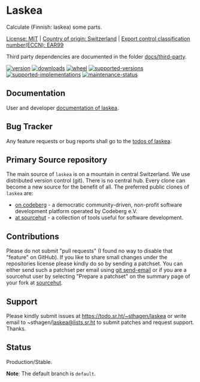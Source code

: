 # Laskea

Calculate (Finnish: laskea) some parts.

[License: MIT](https://git.sr.ht/~sthagen/laskea/tree/default/item/LICENSE) | 
[Country of origin: Switzerland](https://git.sr.ht/~sthagen/laskea/tree/default/item/COUNTRY-OF-ORIGIN) | 
[Export control classification number(ECCN): EAR99](https://git.sr.ht/~sthagen/laskea/tree/default/item/EXPORT-CONTROL-CLASSIFICATION-NUMBER)

Third party dependencies are documented in the folder [docs/third-party](docs/docs/third-party/README.md).

[![version](https://img.shields.io/pypi/v/laskea.svg?style=flat)](https://pypi.python.org/pypi/laskea/)
[![downloads](https://static.pepy.tech/badge/laskea/month)](https://pepy.tech/project/laskea)
[![wheel](https://img.shields.io/pypi/wheel/laskea.svg?style=flat)](https://pypi.python.org/pypi/laskea/)
[![supported-versions](https://img.shields.io/pypi/pyversions/laskea.svg?style=flat)](https://pypi.python.org/pypi/laskea/)
[![supported-implementations](https://img.shields.io/pypi/implementation/laskea.svg?style=flat)](https://pypi.python.org/pypi/laskea/)
[![maintenance-status](https://img.shields.io/github/commit-activity/y/sthagen/laskea.svg?style=flat)](https://git.sr.ht/~sthagen/laskea/log)

## Documentation

User and developer [documentation of laskea](https://codes.dilettant.life/docs/laskea).

## Bug Tracker

Any feature requests or bug reports shall go to the [todos of laskea](https://todo.sr.ht/~sthagen/laskea).

## Primary Source repository

The main source of `laskea` is on a mountain in central Switzerland.
We use distributed version control (git).
There is no central hub.
Every clone can become a new source for the benefit of all.
The preferred public clones of `laskea` are:

* [on codeberg](https://codeberg.org/sthagen/laskea) - a democratic community-driven, non-profit software development platform operated by Codeberg e.V.
* [at sourcehut](https://git.sr.ht/~sthagen/laskea) - a collection of tools useful for software development.

## Contributions

Please do not submit "pull requests" (I found no way to disable that "feature" on GitHub).
If you like to share small changes under the repositories license please kindly do so by sending a patchset.
You can either send such a patchset per email using [git send-email](https://git-send-email.io) or 
if you are a sourcehut user by selecting "Prepare a patchset" on the summary page of your fork at [sourcehut](https://git.sr.ht/).

## Support

Please kindly submit issues at https://todo.sr.ht/~sthagen/laskea or write email to ~sthagen/laskea@lists.sr.ht to submit patches and request support. Thanks.

## Status

Production/Stable.

**Note**: The default branch is `default`.
